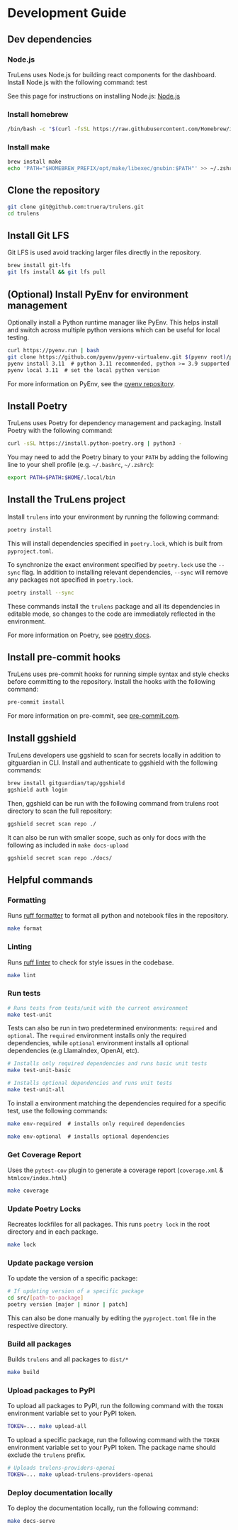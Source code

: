 # Development Guide

## Dev dependencies

### Node.js

TruLens uses Node.js for building react components for the dashboard. Install Node.js with the following command:
test

See this page for instructions on installing Node.js: [Node.js](https://nodejs.org/en/download/)


### Install homebrew

```bash
/bin/bash -c "$(curl -fsSL https://raw.githubusercontent.com/Homebrew/install/HEAD/install.sh)"
```

### Install make

```bash
brew install make
echo 'PATH="$HOMEBREW_PREFIX/opt/make/libexec/gnubin:$PATH"' >> ~/.zshrc
```

## Clone the repository

```bash
git clone git@github.com:truera/trulens.git
cd trulens
```

## Install Git LFS

Git LFS is used avoid tracking larger files directly in the repository.

```bash
brew install git-lfs
git lfs install && git lfs pull
```

## (Optional) Install PyEnv for environment management

Optionally install a Python runtime manager like PyEnv. This helps install and switch across multiple python versions which can be useful for local testing.

```bash
curl https://pyenv.run | bash
git clone https://github.com/pyenv/pyenv-virtualenv.git $(pyenv root)/plugins/pyenv-virtualenv
pyenv install 3.11  # python 3.11 recommended, python >= 3.9 supported
pyenv local 3.11  # set the local python version
```

For more information on PyEnv, see the [pyenv repository](https://github.com/pyenv/pyenv).

## Install Poetry

TruLens uses Poetry for dependency management and packaging. Install Poetry with the following command:

```bash
curl -sSL https://install.python-poetry.org | python3 -
```

You may need to add the Poetry binary to your `PATH` by adding the following line to your shell profile (e.g. `~/.bashrc`, `~/.zshrc`):

```bash
export PATH=$PATH:$HOME/.local/bin
```

## Install the TruLens project

Install `trulens` into your environment by running the following command:

```bash
poetry install
```

This will install dependencies specified in `poetry.lock`, which is built from `pyproject.toml`.

To synchronize the exact environment specified by `poetry.lock` use the `--sync` flag. In addition to installing relevant dependencies, `--sync` will remove any packages not specified in `poetry.lock`.

```bash
poetry install --sync
```

These commands install the `trulens` package and all its dependencies in editable mode, so changes to the code are immediately reflected in the environment.

For more information on Poetry, see [poetry docs](https://python-poetry.org/docs/).

## Install pre-commit hooks

TruLens uses pre-commit hooks for running simple syntax and style checks before committing to the repository. Install the hooks with the following command:

```bash
pre-commit install
```

For more information on pre-commit, see [pre-commit.com](https://pre-commit.com/).

## Install ggshield

TruLens developers use ggshield to scan for secrets locally in addition to gitguardian in CLI. Install and authenticate to ggshield with the following commands:

```bash
brew install gitguardian/tap/ggshield
ggshield auth login
```

Then, ggshield can be run with the following command from trulens root directory to scan the full repository:

```bash
ggshield secret scan repo ./
```

It can also be run with smaller scope, such as only for docs with the following as included in `make docs-upload`

```bash
ggshield secret scan repo ./docs/
```

## Helpful commands

### Formatting

Runs [ruff formatter](https://docs.astral.sh/ruff/formatter/) to format all python and notebook files in the repository.

```bash
make format
```

### Linting

Runs [ruff linter](https://docs.astral.sh/ruff/linter/) to check for style issues in the codebase.

```bash
make lint
```

### Run tests

```bash
# Runs tests from tests/unit with the current environment
make test-unit
```

Tests can also be run in two predetermined environments: `required` and `optional`.
The `required` environment installs only the required dependencies, while `optional` environment installs all optional dependencies (e.g LlamaIndex, OpenAI, etc).

```bash
# Installs only required dependencies and runs basic unit tests
make test-unit-basic
```

```bash
# Installs optional dependencies and runs unit tests
make test-unit-all
```

To install a environment matching the dependencies required for a specific test, use the following commands:

```bash
make env-required  # installs only required dependencies

make env-optional  # installs optional dependencies
```

### Get Coverage Report

Uses the `pytest-cov` plugin to generate a coverage report (`coverage.xml` & `htmlcov/index.html`)

```bash
make coverage
```

### Update Poetry Locks

Recreates lockfiles for all packages. This runs `poetry lock` in the root directory and in each package.

```bash
make lock
```

### Update package version

To update the version of a specific package:

```bash
# If updating version of a specific package
cd src/[path-to-package]
poetry version [major | minor | patch]
```

This can also be done manually by editing the `pyproject.toml` file in the respective directory.

### Build all packages

Builds `trulens` and all packages to `dist/*`

```bash
make build
```

### Upload packages to PyPI

To upload all packages to PyPI, run the following command with the `TOKEN` environment variable set to your PyPI token.

```bash
TOKEN=... make upload-all
```

To upload a specific package, run the following command with the `TOKEN` environment variable set to your PyPI token. The package name should exclude the `trulens` prefix.

```bash
# Uploads trulens-providers-openai
TOKEN=... make upload-trulens-providers-openai
```

### Deploy documentation locally

To deploy the documentation locally, run the following command:

```bash
make docs-serve
```

